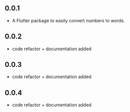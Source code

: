 ## 0.0.1

* A Flutter package to easily convert numbers to words.


## 0.0.2

* code refactor + documentation added


## 0.0.3

* code refactor + documentation added

## 0.0.4

* code refactor + documentation added